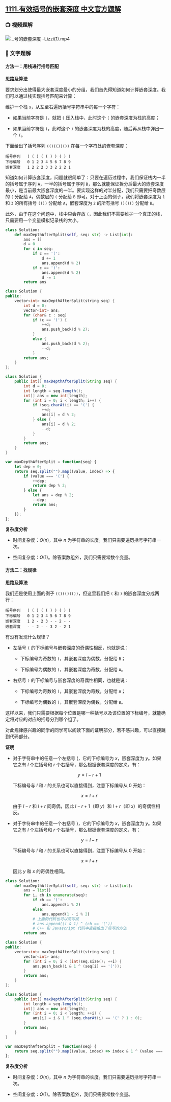 ## [1111.有效括号的嵌套深度 中文官方题解](https://leetcode.cn/problems/maximum-nesting-depth-of-two-valid-parentheses-strings/solutions/100000/you-xiao-gua-hao-de-qian-tao-shen-du-by-leetcode-s)
### 📺 视频题解

![...号的嵌套深度 -Lizzi(1).mp4](7b0eee29-172e-4dbf-b30f-6ae008be489c)

### 📖 文字题解

#### 方法一：用栈进行括号匹配

**思路及算法**

要求划分出使得最大嵌套深度最小的分组，我们首先得知道如何计算嵌套深度。我们可以通过栈实现括号匹配来计算：

维护一个栈 `s`，从左至右遍历括号字符串中的每一个字符：

- 如果当前字符是 `(`，就把 `(` 压入栈中，此时这个 `(` 的嵌套深度为栈的高度；

- 如果当前字符是 `)`，此时这个 `)` 的嵌套深度为栈的高度，随后再从栈中弹出一个 `(`。

下面给出了括号序列 `(()(())())` 在每一个字符处的嵌套深度：

```
括号序列   ( ( ) ( ( ) ) ( ) )
下标编号   0 1 2 3 4 5 6 7 8 9
嵌套深度   1 2 2 2 3 3 2 2 2 1 
```

知道如何计算嵌套深度，问题就很简单了：只要在遍历过程中，我们保证栈内一半的括号属于序列 `A`，一半的括号属于序列 `B`，那么就能保证拆分后最大的嵌套深度最小，是当前最大嵌套深度的一半。要实现这样的对半分配，我们只需要把奇数层的 `(` 分配给 `A`，偶数层的 `(` 分配给 `B` 即可。对于上面的例子，我们将嵌套深度为 `1` 和 `3` 的所有括号 `(())` 分配给 `A`，嵌套深度为 `2` 的所有括号 `()()()` 分配给 `B`。

此外，由于在这个问题中，栈中只会存放 `(`，因此我们不需要维护一个真正的栈，只需要用一个变量模拟记录栈的大小。

```Python [sol1-Python3]
class Solution:
    def maxDepthAfterSplit(self, seq: str) -> List[int]:
        ans = []
        d = 0
        for c in seq:
            if c == '(':
                d += 1
                ans.append(d % 2)
            if c == ')':
                ans.append(d % 2)
                d -= 1
        return ans
```
```C++ [sol1-C++]
class Solution {
public:
    vector<int> maxDepthAfterSplit(string seq) {
        int d = 0;
        vector<int> ans;
        for (char& c : seq)
            if (c == '(') {
                ++d;
                ans.push_back(d % 2);
            }
            else {
                ans.push_back(d % 2);
                --d;
            }
        return ans;
    }
};
```
```Java [sol1-Java]
class Solution {
    public int[] maxDepthAfterSplit(String seq) {
        int d = 0;
        int length = seq.length();
        int[] ans = new int[length];
        for (int i = 0; i < length; i++) {
            if (seq.charAt(i) == '(') {
                ++d;
                ans[i] = d % 2;
            } else {
                ans[i] = d % 2;
                --d;
            }
        }
        return ans;
    }
}
```
```Javascript [sol1-Javascript]
var maxDepthAfterSplit = function(seq) {
    let dep = 0;
    return seq.split("").map((value, index) => {
        if (value === '(') {
            ++dep;
            return dep % 2;
        } else {
            let ans = dep % 2;
            --dep;
            return ans;
        }
    });
};
```

**复杂度分析**

- 时间复杂度：$O(n)$，其中 $n$ 为字符串的长度。我们只需要遍历括号字符串一次。

- 空间复杂度：$O(1)$。除答案数组外，我们只需要常数个变量。

#### 方法二：找规律

**思路及算法**

我们还是使用上面的例子 `(()(())())`，但这里我们把 `(` 和 `)` 的嵌套深度分成两行：

```
括号序列   ( ( ) ( ( ) ) ( ) )
下标编号   0 1 2 3 4 5 6 7 8 9
嵌套深度   1 2 - 2 3 - - 2 - -
嵌套深度   - - 2 - - 3 2 - 2 1 
```

有没有发现什么规律？

- 左括号 `(` 的下标编号与嵌套深度的奇偶性相反，也就是说：

    - 下标编号为奇数的 `(`，其嵌套深度为偶数，分配给 `B`；

    - 下标编号为偶数的 `(`，其嵌套深度为奇数，分配给 `A`。

- 右括号 `)` 的下标编号与嵌套深度的奇偶性相同，也就是说：

    - 下标编号为奇数的 `)`，其嵌套深度为奇数，分配给 `A`；

    - 下标编号为偶数的 `)`，其嵌套深度为偶数，分配给 `B`。

这样以来，我们只需要根据每个位置是哪一种括号以及该位置的下标编号，就能确定将对应的对应的括号分到哪个组了。

对此规律感兴趣的同学的同学可以阅读下面的证明部分，若不感兴趣，可以直接跳到代码部分。

**证明**

- 对于字符串中的任意一个左括号 $($，它的下标编号为 $x$，嵌套深度为 $y$。如果它之有 $l$ 个左括号和 $r$ 个右括号，那么根据嵌套深度的定义，有：

    $$
    y = l - r + 1
    $$
    
  下标编号与 $l$ 和 $r$ 的关系也可以直接得到，注意下标编号从 $0$ 开始：

    $$
    x = l + r
    $$

  由于 $l - r$ 和 $l + r$ 同奇偶，因此 $l - r + 1$（即 $y$）和 $l + r$（即 $x$）的奇偶性相反。

- 对于字符串中的任意一个右括号 $)$，它的下标编号为 $x$，嵌套深度为 $y$。如果它之有 $l$ 个左括号和 $r$ 个右括号，那么根据嵌套深度的定义，有：

    $$
    y = l - r
    $$
    
  下标编号与 $l$ 和 $r$ 的关系也可以直接得到，注意下标编号从 $0$ 开始：

    $$
    x = l + r
    $$

  因此 $y$ 和 $x$ 的奇偶性相同。

```Python [sol2-Python3]
class Solution:
    def maxDepthAfterSplit(self, seq: str) -> List[int]:
        ans = list()
        for i, ch in enumerate(seq):
            if ch == '(':
                ans.append(i % 2)
            else:
                ans.append(1 - i % 2)
            # 上面的代码也可以简写成
            # ans.append((i & 1) ^ (ch == '('))
            # C++ 和 Javascript 代码中直接给出了简写的方法
        return ans
```
```C++ [sol2-C++]
class Solution {
public:
    vector<int> maxDepthAfterSplit(string seq) {
        vector<int> ans;
        for (int i = 0; i < (int)seq.size(); ++i) {
            ans.push_back(i & 1 ^ (seq[i] == '('));
        }
        return ans;
    }
};
```
```Java [sol2-Java]
class Solution {
    public int[] maxDepthAfterSplit(String seq) {
        int length = seq.length();
        int[] ans = new int[length];
        for (int i = 0; i < length; ++i) {
            ans[i] = i & 1 ^ (seq.charAt(i) == '(' ? 1 : 0);
        }
        return ans;
    }
}
```
```Javascript [sol2-Javascript]
var maxDepthAfterSplit = function(seq) {
    return seq.split("").map((value, index) => index & 1 ^ (value === '('));
};
```

**复杂度分析**

- 时间复杂度：$O(n)$，其中 $n$ 为字符串的长度。我们只需要遍历括号字符串一次。

- 空间复杂度：$O(1)$。除答案数组外，我们只需要常数个变量。